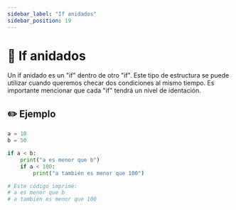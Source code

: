 ```yaml
---
sidebar_label: "If anidados"
sidebar_position: 19
---
```


# 💍 If anidados

Un if anidado es un "if" dentro de otro "if". Este tipo de estructura se puede utilizar cuando queremos checar dos condiciones al mismo tiempo. Es importante mencionar que cada "if" tendrá un nivel de identación.

## ✏️ Ejemplo

```python title="Ejemplo de un if anidado"
a = 10
b = 50

if a < b:
	print("a es menor que b")
	if a < 100:
		print("a también es menor que 100")

# Este código imprime:
# a es menor que b
# a también es menor que 100
```
